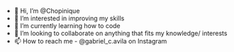 - 👋 Hi, I’m @Chopinique
- 👀 I’m interested in improving my skills
- 🌱 I’m currently learning how to code
- 💞️ I’m looking to collaborate on anything that fits my knowledge/ interests
- 📫 How to reach me - @gabriel_c.avila on Instagram

<!---
Chopinique/Chopinique is a ✨ special ✨ repository because its `README.md` (this file) appears on your GitHub profile.
You can click the Preview link to take a look at your changes.
--->
